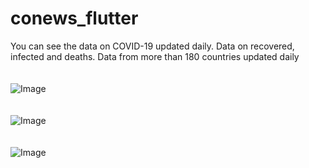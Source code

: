 # conews_flutter

You can see the data on COVID-19 updated daily. Data on recovered, infected and deaths. Data from more than 180 countries updated daily
<br>
<br>
<br>
![Image](https://img.samsungapps.com/content/muqspbil96/2021/0128/ENG/ScreenImage_20210128160647353.png)
<br>
<br>
<br>
![Image](https://img.samsungapps.com/content/muqspbil96/2021/0128/ENG/ScreenImage_20210128160647251.png)
<br>
<br>
<br>
![Image](https://img.samsungapps.com/content/muqspbil96/2021/0128/ENG/ScreenImage_20210128160646846.png)

